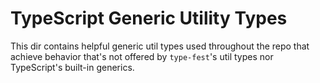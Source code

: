# TypeScript Generic Utility Types

This dir contains helpful generic util types used throughout the repo that achieve behavior that's not offered by `type-fest`'s util types nor TypeScript's built-in generics.
